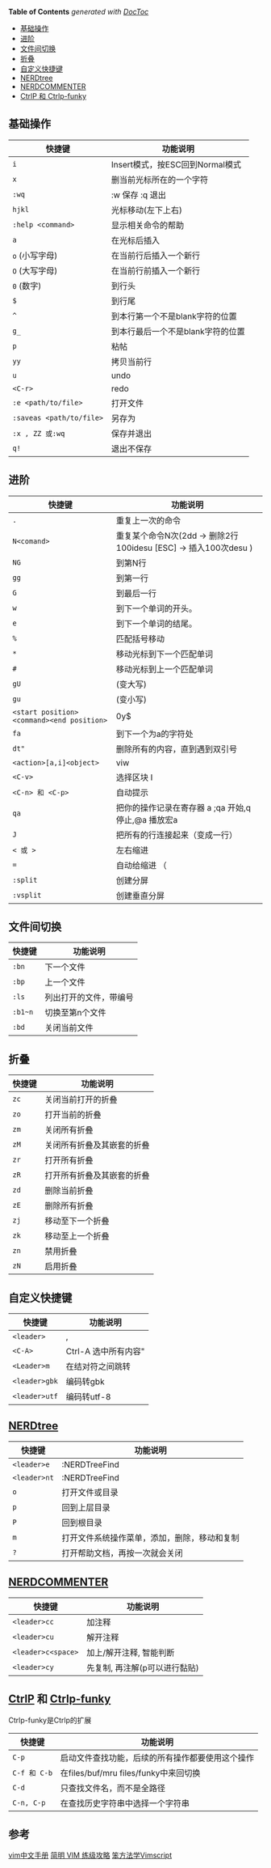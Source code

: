 <!-- START doctoc generated TOC please keep comment here to allow auto update -->
<!-- DON'T EDIT THIS SECTION, INSTEAD RE-RUN doctoc TO UPDATE -->
**Table of Contents**  *generated with [DocToc](https://github.com/thlorenz/doctoc)*

- [基础操作](#%E5%9F%BA%E7%A1%80%E6%93%8D%E4%BD%9C)
- [进阶](#%E8%BF%9B%E9%98%B6)
- [文件间切换](#%E6%96%87%E4%BB%B6%E9%97%B4%E5%88%87%E6%8D%A2)
- [折叠](#%E6%8A%98%E5%8F%A0)
- [自定义快捷键](#%E8%87%AA%E5%AE%9A%E4%B9%89%E5%BF%AB%E6%8D%B7%E9%94%AE)
- [NERDtree](#nerdtree)
- [NERDCOMMENTER](#nerdcommenter)
- [CtrlP 和 Ctrlp-funky](#ctrlp-%E5%92%8C-ctrlp-funky)

<!-- END doctoc generated TOC please keep comment here to allow auto update -->


## 基础操作
| 快捷键                | 功能说明                   |
| --------------------- | -------------------------- |
| `i`                     | Insert模式，按ESC回到Normal模式    |
| `x`                     | 删当前光标所在的一个字符     |
| `:wq`                   | :w 保存   :q 退出  |
| `hjkl`                  | 光标移动(左下上右)   |
| `:help <command>`       |  显示相关命令的帮助     |
| `a`                     | 在光标后插入     |
| `o`  (小写字母)         | 在当前行后插入一个新行      |
| `O`  (大写字母)         | 在当前行前插入一个新行           |
| `0`  (数字)             | 到行头      |
| `$`                     | 到行尾      |
| `^`                     | 到本行第一个不是blank字符的位置     |
| `g_`                    |  到本行最后一个不是blank字符的位置      |
| `p`                     | 粘帖      |
| `yy`                    | 拷贝当前行      |
| `u`                     | undo      |
| `<C-r>`                 | redo      |
| `:e <path/to/file>`     |  打开文件     |
| `:saveas <path/to/file>`  | 另存为      |
| `:x , ZZ 或:wq`         |  保存并退出     |
| `q!`                    |  退出不保存     |

## 进阶
| 快捷键                | 功能说明                   |
| --------------------- | -------------------------- |
| `.`                   |  重复上一次的命令     |
| `N<comand>`           |  重复某个命令N次(2dd → 删除2行 100idesu [ESC] → 插入100次desu )    |
| `NG`                  |  到第N行     |
| `gg`                  |  到第一行     |
| `G`                   |   到最后一行    |
| `w`                   |    到下一个单词的开头。   |
| `e`                   |     到下一个单词的结尾。   |
| `%`                   |   匹配括号移动    |
| `*`                   |    移动光标到下一个匹配单词   |
| `#`                   |   移动光标到上一个匹配单词    |
| `gU`                  |  (变大写)     |
| `gu`                  |    (变小写)|
| `<start position><command><end position>` |  0y$     |
| `fa`                  |  到下一个为a的字符处     |
| `dt"`                 |  删除所有的内容，直到遇到双引号     |
| `<action>[a,i]<object>`  |  viw     |
| `<C-v>`               | <C-v> 选择区块 I <action>     |
| `<C-n> 和 <C-p>`      |  自动提示 |
| `qa`                  |  把你的操作记录在寄存器 a ;qa 开始,q 停止,@a 播放宏a    |
| `J`                   |   把所有的行连接起来（变成一行） |
| `< 或 >`              |  左右缩进|
| `=`                   |  自动给缩进 （     |
| `:split`              |   创建分屏     |
| `:vsplit`             |  创建垂直分屏     |

## 文件间切换  
| 快捷键   | 功能说明               |
| -------- | ---------------------- |
| `:bn`      | 下一个文件             |
| `:bp`      | 上一个文件             |
| `:ls`      | 列出打开的文件，带编号 |
| `:b1~n`    | 切换至第n个文件        |
| `:bd`      | 关闭当前文件           |

## 折叠
| 快捷键   | 功能说明               |
| -------- | ---------------------- |
|  `zc`    |    关闭当前打开的折叠     |
|  `zo`    |    打开当前的折叠     |
|  `zm`    |    关闭所有折叠     |
|  `zM`    |    关闭所有折叠及其嵌套的折叠     |
|  `zr`    |    打开所有折叠     |
|  `zR`    |    打开所有折叠及其嵌套的折叠     |
|  `zd`    |    删除当前折叠     |
|  `zE`    |    删除所有折叠     |
|  `zj`    |    移动至下一个折叠     |
|  `zk`    |    移动至上一个折叠     |
|  `zn`    |    禁用折叠     |
|  `zN`    |    启用折叠     |

## 自定义快捷键
| 快捷键        | 功能说明                   |
| ------------- | -------------------------- |
| `<leader>`      |      ,                     |
| `<C-A>`         |    Ctrl-A 选中所有内容"    |
| `<Leader>m`     |    在结对符之间跳转        |
| `<leader>gbk`   |    编码转gbk               |
| `<leader>utf`   |    编码转utf-8             |

## [NERDtree](https://github.com/scrooloose/nerdtree)
| 快捷键        | 功能说明                   |
| ------------- | -------------------------- |
| `<leader>e`  | :NERDTreeFind<CR>             |
| `<leader>nt` | :NERDTreeFind<CR>             |
| `o`          | 打开文件或目录                |
| `p`          | 回到上层目录                  |
| `P`          | 回到根目录                    |
| `m`          | 打开文件系统操作菜单，添加，删除，移动和复制 |
| `?`          | 打开帮助文档，再按一次就会关闭        |


## [NERDCOMMENTER](https://github.com/scrooloose/nerdcommenter) 
| 快捷键              | 功能说明              |
| ------------------- | --------------------- |
| `<leader>cc`          | 加注释                |
| `<leader>cu`          | 解开注释              |
| `<leader>c<space>`    | 加上/解开注释, 智能判断     |
| `<leader>cy`          | 先复制, 再注解(p可以进行黏贴) |


## [CtrlP](https://github.com/kien/ctrlp.vim) 和 [Ctrlp-funky](https://github.com/tacahiroy/ctrlp-funky)
Ctrlp-funky是Ctrlp的扩展

| 快捷键         | 功能说明                                    |
| -------------- | ------------------------------------------- |
| `C-p`            | 启动文件查找功能，后续的所有操作都要使用这个操作   |
| `C-f 和 C-b`     | 在files/buf/mru files/funky中来回切换       |
| `C-d`            | 只查找文件名，而不是全路径                  |
| `C-n, C-p`       | 在查找历史字符串中选择一个字符串            |



## 参考 
[vim中文手册](http://vimcdoc.sourceforge.net/doc/help.html)
[简明 VIM 练级攻略](https://coolshell.cn/articles/5426.html)
[笨方法学Vimscript](http://learnvimscriptthehardway.onefloweroneworld.com/)
